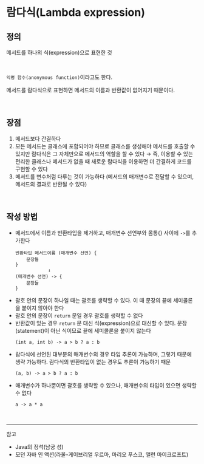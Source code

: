 # 람다식(Lambda expression)

## 정의
메서드를 하나의 식(expression)으로 표현한 것

<br/>

`익명 함수(anonymous function)`이라고도 한다. 

메서드를 람다식으로 표현하면 메서드의 이름과 반환값이 없어지기 때문이다.

<br/>

## 장점
1. 메서드보다 간결하다
2. 모든 메서드는 클래스에 포함되어야 하므로 클래스를 생성해야 메서드를 호출할 수 있지만 람다식은 그 자체만으로 메서드의 역할을 할 수 있다 → 즉, 이용할 수 있는 편리한 클래스나 메서드가 없을 때 새로운 람다식을 이용하면 더 간결하게 코드를 구현할 수 있다
3. 메서드를 변수처럼 다루는 것이 가능하다 (메서드의 매개변수로 전달할 수 있으며, 메서드의 결과로 반환될 수 있다)

<br/>

## 작성 방법
- 메서드에서 이름과 반환타입을 제거하고, 매개변수 선언부와 몸통{} 사이에 `->`를 추가한다
    ```text
    반환타입 메서드이름 (매개변수 선언) {
        문장들
    }
                ↓
    (매개변수 선언) -> {
        문장들
    }
    ```
- 괄호 안의 문장이 하나일 때는 괄호를 생략할 수 있다. 이 때 문장의 끝에 세미콜론을 붙이지 않아야 한다
- 괄호 안의 문장이 `return` 문일 경우 괄호를 생략할 수 없다
- 반환값이 있는 경우 `return` 문 대신 식(expression)으로 대신할 수 있다. 문장(statement)이 아닌 식이므로 끝에 세미콜론을 붙이지 않는다
    ```text
    (int a, int b) -> a > b ? a : b 
    ```
- 람다식에 선언된 대부분의 매개변수의 경우 타입 추론이 가능하며, 그렇기 때문에 생략 가능하다. 람다식의 반환타입이 없는 경우도 추론이 가능하기 때문
    ```text
    (a, b) -> a > b ? a : b
    ```
- 매개변수가 하나뿐이면 괄호를 생략할 수 있으나, 매개변수의 타입이 있으면 생략할 수 없다
    ```text
    a -> a * a
    ```


<br/>

---

참고
- Java의 정석(남궁 성)
- 모던 자바 인 액션(라울-게이브리얼 우르마, 마리오 푸스코, 앨런 마이크로프트)